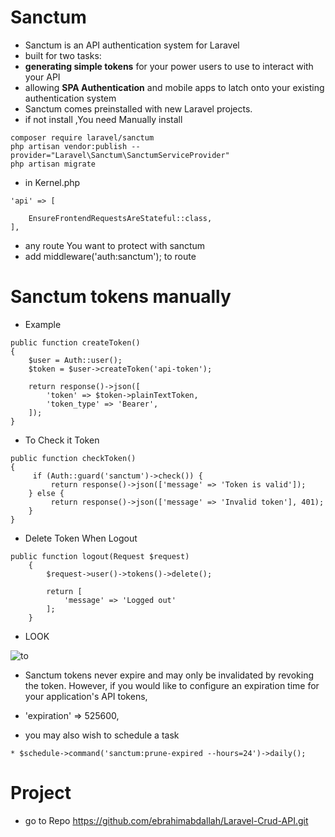 # Sanctum
* Sanctum is an API authentication system for Laravel
* built for two tasks:
* **generating simple tokens** for your power users to use to interact with your API
* allowing **SPA Authentication** and mobile apps to latch onto your existing authentication system
* Sanctum comes preinstalled with new Laravel projects.
* if not install ,You need Manually install
```
composer require laravel/sanctum
php artisan vendor:publish --provider="Laravel\Sanctum\SanctumServiceProvider"
php artisan migrate
```
* in Kernel.php
```
'api' => [
    
    EnsureFrontendRequestsAreStateful::class,    
],
```
* any route You want to protect with sanctum
* add middleware('auth:sanctum'); to route
# Sanctum tokens manually
* Example
```
public function createToken()
{
    $user = Auth::user();
    $token = $user->createToken('api-token');

    return response()->json([
        'token' => $token->plainTextToken,
        'token_type' => 'Bearer',
    ]);
}
```
* To Check it Token
```
public function checkToken()
{
     if (Auth::guard('sanctum')->check()) {
         return response()->json(['message' => 'Token is valid']);
    } else {
         return response()->json(['message' => 'Invalid token'], 401);
    }
}

```
* Delete Token When Logout
```
public function logout(Request $request)
    {  
        $request->user()->tokens()->delete();

        return [
            'message' => 'Logged out'
        ];
    }
```
* LOOK 

![to](https://github.com/ebrahimabdallah/Laravel-Up-Running/assets/119238955/bcba622a-b03b-4dcc-95bc-d97202d0231b)


* Sanctum tokens never expire and may only be invalidated by revoking the token. However, if you would like to configure an expiration time for your application's API tokens,

* 'expiration' => 525600,
* you may also wish to schedule a task
```
* $schedule->command('sanctum:prune-expired --hours=24')->daily();
```
# Project
* go to Repo
https://github.com/ebrahimabdallah/Laravel-Crud-API.git
